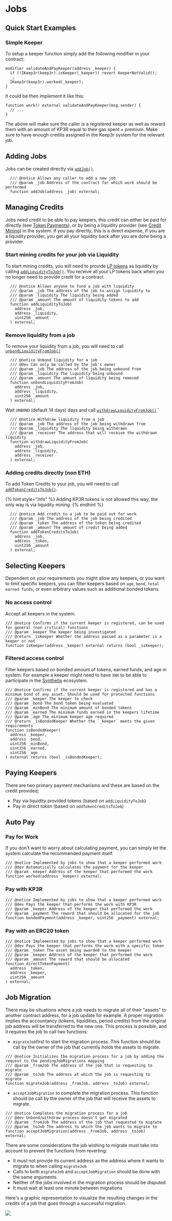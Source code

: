 # Jobs

## Quick Start Examples

### Simple Keeper

To setup a keeper function simply add the following modifier in your contract:

```text
modifier validateAndPayKeeper(address _keeper) {
  if (!IKeep3r(keep3r).isKeeper(_keeper)) revert KeeperNotValid();
  _;
  IKeep3r(keep3r).worked(_keeper);
}
```

It could be then implement it like this:

```text
function work() external validateAndPayKeeper(msg.sender) {
  // ...
}
```

The above will make sure the caller is a registered keeper as well as reward them with an amount of KP3R equal to their gas spent + premium. Make sure to have enough credits assigned in the Keep3r system for the relevant job.

## Adding Jobs

Jobs can be created directly via [`addJob()`](https://github.com/defi-wonderland/keep3r-v2-public/blob/public/contracts/peripherals/jobs/Keep3rJobManager.sol).

```text
  /// @notice Allows any caller to add a new job
  /// @param _job Address of the contract for which work should be performed
  function addJob(address _job) external;
```

## Managing Credits

Jobs need credit to be able to pay keepers, this credit can either be paid for directly \(see [Token Payments](../tokenomics/job-payment-mechanisms/token-payments.md)\), or by being a liquidity provider \(see [Credit Mining](../tokenomics/job-payment-mechanisms/credit-mining.md)\) in the system. If you pay directly, this is a direct expense, if you are a liquidity provider, you get all your liquidity back after you are done being a provider.

### Start mining credits for your job via Liquidity

To start mining credits, you will need to provide [LP tokens](../tokenomics/keep3r-liquidity-pools.md) as liquidity by calling [`addLiquidityToJob()`](https://github.com/defi-wonderland/keep3r-v2-public/blob/public/contracts/interfaces/peripherals/IKeep3rJobs.sol). You receive all your LP tokens back when you no longer need to provide credit for a contract.

```text
  /// @notice Allows anyone to fund a job with liquidity
  /// @param _job The address of the job to assign liquidity to
  /// @param _liquidity The liquidity being added
  /// @param _amount The amount of liquidity tokens to add
  function addLiquidityToJob(
    address _job,
    address _liquidity,
    uint256 _amount
  ) external;
```

### Remove liquidity from a job

To remove your liquidity from a job, you will need to call [`unbondLiquidityFromJob()`](https://github.com/defi-wonderland/keep3r-v2-public/blob/public/contracts/interfaces/peripherals/IKeep3rJobs.sol) 

```text
  /// @notice Unbond liquidity for a job
  /// @dev Can only be called by the job's owner
  /// @param _job The address of the job being unbound from
  /// @param _liquidity The liquidity being unbound
  /// @param _amount The amount of liquidity being removed
  function unbondLiquidityFromJob(
    address _job,
    address _liquidity,
    uint256 _amount
  ) external;
```

Wait `UNBOND` \(default 14 days\) days and call [`withdrawLiquidityFromJob()`](https://github.com/defi-wonderland/keep3r-v2-public/blob/public/contracts/interfaces/peripherals/IKeep3rJobs.sol)\`\`

```text
  /// @notice Withdraw liquidity from a job
  /// @param _job The address of the job being withdrawn from
  /// @param _liquidity The liquidity being withdrawn
  /// @param _receiver The address that will receive the withdrawn liquidity
  function withdrawLiquidityFromJob(
    address _job,
    address _liquidity,
    address _receiver
  ) external;
```

### Adding credits directly \(non ETH\)

To add Token Credits to your job, you will need to call [`addTokenCreditsToJob()`](https://github.com/defi-wonderland/keep3r-v2-public/blob/public/contracts/interfaces/peripherals/IKeep3rJobs.sol). 

{% hint style="info" %}
Adding KP3R tokens is not allowed this way, the only way is via liquidity mining.
{% endhint %}

```text
  /// @notice Add credit to a job to be paid out for work
  /// @param _job The address of the job being credited
  /// @param _token The address of the token being credited
  /// @param _amount The amount of credit being added
  function addTokenCreditsToJob(
    address _job,
    address _token,
    uint256 _amount
  ) external;
```

## Selecting Keepers

Dependent on your requirements you might allow any keepers, or you want to limit specific keepers, you can filter keepers based on `age`, `bond`, `total earned funds`, or even arbitrary values such as additional bonded tokens.

### No access control

Accept all keepers in the system.

```text
/// @notice Confirms if the current keeper is registered, can be used for general (non critical) functions
/// @param _keeper The keeper being investigated
/// @return _isKeeper Whether the address passed as a parameter is a keeper or not
function isKeeper(address _keeper) external returns (bool _isKeeper);
```

### Filtered access control

Filter keepers based on bonded amount of tokens, earned funds, and age in system. For example a keeper might need to have `SNX` to be able to participate in the [Synthetix](https://synthetix.io/) ecosystem.

```text
/// @notice Confirms if the current keeper is registered and has a minimum bond of any asset. Should be used for protected functions
/// @param _keeper The keeper to check
/// @param _bond The bond token being evaluated
/// @param _minBond The minimum amount of bonded tokens
/// @param _earned The minimum funds earned in the keepers lifetime
/// @param _age The minimum keeper age required
/// @return _isBondedKeeper Whether the `_keeper` meets the given requirements
function isBondedKeeper(
  address _keeper,
  address _bond,
  uint256 _minBond,
  uint256 _earned,
  uint256 _age
) external returns (bool _isBondedKeeper);
```

## Paying Keepers

There are two primary payment mechanisms and these are based on the credit provided;

* Pay via liquidity provided tokens \(based on `addLiquidityToJob`\)
* Pay in direct token \(based on `addTokenCreditsToJob`\)

## Auto Pay

### Pay for Work

If you don't want to worry about calculating payment, you can simply let the system calculate the recommended payment itself.

```text
/// @notice Implemented by jobs to show that a keeper performed work
/// @dev Automatically calculates the payment for the keeper
/// @param _keeper Address of the keeper that performed the work
function worked(address _keeper) external;
```

### Pay with KP3R

```text
/// @notice Implemented by jobs to show that a keeper performed work
/// @dev Pays the keeper that performs the work with KP3R
/// @param _keeper Address of the keeper that performed the work
/// @param _payment The reward that should be allocated for the job
function bondedPayment(address _keeper, uint256 _payment) external;
```

### Pay with an ERC20 token

```text
/// @notice Implemented by jobs to show that a keeper performed work
/// @dev Pays the keeper that performs the work with a specific token
/// @param _token The asset being awarded to the keeper
/// @param _keeper Address of the keeper that performed the work
/// @param _amount The reward that should be allocated
function directTokenPayment(
  address _token,
  address _keeper,
  uint256 _amount
) external;
```

## Job Migration

There may be situations where a job needs to migrate all of their "assets" to another contract address, for a job update for example. A proper migration implies the accountancy \(tokens, liquidities, period credits\) from the original job address will be transferred to the new one. This process is possible, and it requires the job to call two functions:

* `migrateJob`first to start the migration process. This function should be call by the owner of the job that currently holds the assets to migrate.

```text
/// @notice Initializes the migration process for a job by adding the request to the pendingJobMigrations mapping
/// @param _fromJob The address of the job that is requesting to migrate
/// @param _toJob The address at which the job is requesting to migrate
function migrateJob(address _fromJob, address _toJob) external;
```

* `acceptJobMigration` to complete the migration process. This function should be call by the owner of the job that will receive the assets to migrate.

```text
/// @notice Completes the migration process for a job
/// @dev Unbond/withdraw process doesn't get migrated
/// @param _fromJob The address of the job that requested to migrate
/// @param _toJob The address to which the job wants to migrate to
function acceptJobMigration(address _fromJob, address _toJob) external;
```

There are some considerations the job wishing to migrate must take into account to prevent the functions from reverting:

* It must not provide its current address as the address where it wants to migrate to when calling `migrateJob`
* Calls to both `migrateJob` and `acceptJobMigration` should be done with the same arguments. 
* Neither of the jobs involved in the migration process should be disputed
* It must wait at least one minute between migrations

Here's a graphic representation to visualize the resulting changes in the credits of a job that goes through a successful migration.

![](./img/jobmigration.png)



